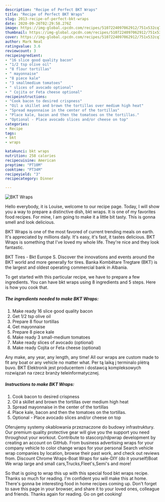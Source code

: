 ```yaml
---
description: "Recipe of Perfect BKT Wraps"
title: "Recipe of Perfect BKT Wraps"
slug: 2013-recipe-of-perfect-bkt-wraps
date: 2020-09-26T02:29:58.276Z
image: https://img-global.cpcdn.com/recipes/5107224097062912/751x532cq70/bkt-wraps-recipe-main-photo.jpg
thumbnail: https://img-global.cpcdn.com/recipes/5107224097062912/751x532cq70/bkt-wraps-recipe-main-photo.jpg
cover: https://img-global.cpcdn.com/recipes/5107224097062912/751x532cq70/bkt-wraps-recipe-main-photo.jpg
author: Mark Neal
ratingvalue: 3.6
reviewcount: 3
recipeingredient:
- "16 slice good quality bacon"
- "1/2 tsp olive oil"
- "8 flour tortillas"
- " mayonnaise"
- "8 piece kale"
- "3 smallmedium tomatoes"
- " slices of avocado optional"
- " Cojita or Feta cheese optional"
recipeinstructions:
- "Cook bacon to desired crispness"
- "Oil a skillet and brown the tortillas over medium high heat"
- "Spread mayonnaise in the center of the tortillas"
- "Place kale, bacon and then the tomatoes on the tortillas."
- "Optional - Place avocado slices and/or cheese on top"
categories:
- Recipe
tags:
- bkt
- wraps

katakunci: bkt wraps 
nutrition: 258 calories
recipecuisine: American
preptime: "PT10M"
cooktime: "PT34M"
recipeyield: "3"
recipecategory: Dinner

---
```



![BKT Wraps](https://img-global.cpcdn.com/recipes/5107224097062912/751x532cq70/bkt-wraps-recipe-main-photo.jpg)

Hello everybody, it is Louise, welcome to our recipe page. Today, I will show you a way to prepare a distinctive dish, bkt wraps. It is one of my favorites food recipes. For mine, I am going to make it a little bit tasty. This is gonna smell and look delicious.

BKT Wraps is one of the most favored of current trending meals on earth. It's appreciated by millions daily. It's easy, it's fast, it tastes delicious. BKT Wraps is something that I've loved my whole life. They're nice and they look fantastic.

BKT Tires - Bkt Europe S. Discover the innovations and events around the BKT world and more generally for tires. Banka Kombëtare Tregtare (BKT) is the largest and oldest operating commercial bank in Albania.


To get started with this particular recipe, we have to prepare a few ingredients. You can have bkt wraps using 8 ingredients and 5 steps. Here is how you cook that.

<!--inarticleads1-->

##### The ingredients needed to make BKT Wraps:

1. Make ready 16 slice good quality bacon
1. Get 1/2 tsp olive oil
1. Prepare 8 flour tortillas
1. Get  mayonnaise
1. Prepare 8 piece kale
1. Make ready 3 small-medium tomatoes
1. Make ready  slices of avocado (optional)
1. Make ready  Cojita or Feta cheese (optional)


Any make, any year, any length, any time! All our wraps are custom made to fit any boat or any vehicle no matter what. Per tą laiką į terminalo plėtrą buvo. BKT Elektronik jest producentem i dostawcą kompleksowych rozwiązań na rzecz branży teleinformatycznej. 

<!--inarticleads2-->

##### Instructions to make BKT Wraps:

1. Cook bacon to desired crispness
1. Oil a skillet and brown the tortillas over medium high heat
1. Spread mayonnaise in the center of the tortillas
1. Place kale, bacon and then the tomatoes on the tortillas.
1. Optional - Place avocado slices and/or cheese on top


Oferujemy systemy okablowania przeznaczone do budowy infrastruktury. Our premium quality protective gear will give you the support you need throughout your workout. Contribute to stascorp/rdpwrap development by creating an account on GitHub. From business advertising wraps for your company vehicle to color change wraps for your personal Search vehicle wrap companies by location, browse their past work, and check out reviews from. Discount Chrome Wraps-Boat Wraps for sale-DIY (do it yourself)Boat We wrap large and small cars,Trucks,Fleet&#39;s,Semi&#39;s and more! 

So that is going to wrap this up with this special food bkt wraps recipe. Thanks so much for reading. I'm confident you will make this at home. There's gonna be interesting food in home recipes coming up. Don't forget to save this page in your browser, and share it to your loved ones, colleague and friends. Thanks again for reading. Go on get cooking!
